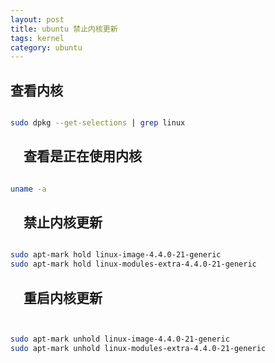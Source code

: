 ```yaml
---
layout: post
title: ubuntu 禁止内核更新
tags: kernel
category: ubuntu
---
```




##  查看内核

```bash

sudo dpkg --get-selections | grep linux

```

##  　查看是正在使用内核

```bash

uname -a

```

##  　禁止内核更新

```bash

sudo apt-mark hold linux-image-4.4.0-21-generic
sudo apt-mark hold linux-modules-extra-4.4.0-21-generic
```

##  　重启内核更新

```bash


sudo apt-mark unhold linux-image-4.4.0-21-generic
sudo apt-mark unhold linux-modules-extra-4.4.0-21-generic
```
